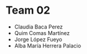 # Team 02

- Claudia Baca Perez
- Quim Comas Martínez
- Jorge López Fueyo
- Alba María Herrera Palacio




